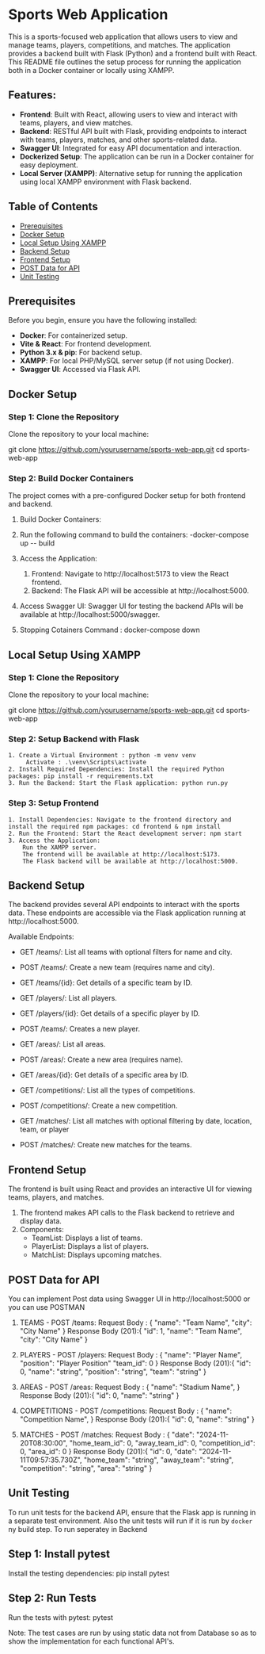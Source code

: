 # Sports Web Application

This is a sports-focused web application that allows users to view and manage teams, players, competitions, and matches. The application provides a backend built with Flask (Python) and a frontend built with React. This README file outlines the setup process for running the application both in a Docker container or locally using XAMPP.

## Features:
- **Frontend**: Built with React, allowing users to view and interact with teams, players, and view matches.
- **Backend**: RESTful API built with Flask, providing endpoints to interact with teams, players, matches, and other sports-related data.
- **Swagger UI**: Integrated for easy API documentation and interaction.
- **Dockerized Setup**: The application can be run in a Docker container for easy deployment.
- **Local Server (XAMPP)**: Alternative setup for running the application using local XAMPP environment with Flask backend.

## Table of Contents
- [Prerequisites](#prerequisites)
- [Docker Setup](#docker-setup)
- [Local Setup Using XAMPP](#local-setup-using-xampp)
- [Backend Setup](#backend-setup)
- [Frontend Setup](#frontend-setup)
- [POST Data for API](#post-data-for-api)
- [Unit Testing](#unit-testing)

## Prerequisites

Before you begin, ensure you have the following installed:
- **Docker**: For containerized setup.
- **Vite & React**: For frontend development.
- **Python 3.x & pip**: For backend setup.
- **XAMPP**: For local PHP/MySQL server setup (if not using Docker).
- **Swagger UI**: Accessed via Flask API.

## Docker Setup

### Step 1: Clone the Repository
Clone the repository to your local machine:

git clone https://github.com/yourusername/sports-web-app.git
cd sports-web-app

### Step 2: Build Docker Containers
The project comes with a pre-configured Docker setup for both frontend and backend.
1. Build Docker Containers: 
2. Run the following command to build the containers: -docker-compose up -- build

3. Access the Application:
    1. Frontend: Navigate to http://localhost:5173 to view the React frontend.
    2. Backend: The Flask API will be accessible at http://localhost:5000.

4. Access Swagger UI: Swagger UI for testing the backend APIs will be available at http://localhost:5000/swagger.
5. Stopping Cotainers Command : docker-compose down

## Local Setup Using XAMPP

### Step 1: Clone the Repository
Clone the repository to your local machine:

git clone https://github.com/yourusername/sports-web-app.git
cd sports-web-app

### Step 2: Setup Backend with Flask
    1. Create a Virtual Environment : python -m venv venv
         Activate : .\venv\Scripts\activate
    2. Install Required Dependencies: Install the required Python packages: pip install -r requirements.txt
    3. Run the Backend: Start the Flask application: python run.py

### Step 3: Setup Frontend
    1. Install Dependencies: Navigate to the frontend directory and install the required npm packages: cd frontend & npm install
    2. Run the Frontend: Start the React development server: npm start
    3. Access the Application:
        Run the XAMPP server.
        The frontend will be available at http://localhost:5173.
        The Flask backend will be available at http://localhost:5000.

## Backend Setup
The backend provides several API endpoints to interact with the sports data. These endpoints are accessible via the Flask application running at http://localhost:5000.

Available Endpoints:
- GET /teams/: List all teams with optional filters for name and city.
- POST /teams/: Create a new team (requires name and city).
- GET /teams/{id}: Get details of a specific team by ID.

- GET /players/: List all players.
- GET /players/{id}: Get details of a specific player by ID.
- POST /teams/: Creates a new player.

- GET /areas/: List all areas.
- POST /areas/: Create a new area (requires name).
- GET /areas/{id}: Get details of a specific area by ID.

- GET /competitions/: List all the types of competitions.
- POST /competitions/: Create a new competition.

- GET /matches/: List all matches with optional filtering by date, location, team, or player
- POST /matches/: Create new matches for the teams.

## Frontend Setup
The frontend is built using React and provides an interactive UI for viewing teams, players, and matches.

1. The frontend makes API calls to the Flask backend to retrieve and display data.
2. Components:
    - TeamList: Displays a list of teams.
    - PlayerList: Displays a list of players.
    - MatchList: Displays upcoming matches.

## POST Data for API
You can implement Post data using Swagger UI in http://localhost:5000 or you can use POSTMAN

1. TEAMS - POST /teams:
        Request Body : {
                        "name": "Team Name",
                        "city": "City Name"
                        }
        Response Body (201):{
                            "id": 1,
                            "name": "Team Name",
                            "city": "City Name"
                            }

2. PLAYERS  - POST /players:
        Request Body : {
                        "name": "Player Name",
                        "position": "Player Position"
                        "team_id": 0
                        }
        Response Body (201):{
                            "id": 0,
                            "name": "string",
                            "position": "string",
                            "team": "string"
                            }

3. AREAS  - POST /areas:
        Request Body : {
                        "name": "Stadium Name",
                        }
        Response Body (201):{
                            "id": 0,
                            "name": "string"
                            }

4. COMPETITIONS  - POST /competitions:
        Request Body : {
                        "name": "Competition Name",
                        }
        Response Body (201):{
                            "id": 0,
                            "name": "string"
                            }
                        
5. MATCHES  - POST /matches:
        Request Body : {
                        "date": "2024-11-20T08:30:00",
                        "home_team_id": 0,
                        "away_team_id": 0,
                        "competition_id": 0,
                        "area_id": 0
                        }
        Response Body (201):{
                            "id": 0,
                            "date": "2024-11-11T09:57:35.730Z",
                            "home_team": "string",
                            "away_team": "string",
                            "competition": "string",
                            "area": "string"
                            }  

## Unit Testing
To run unit tests for the backend API, ensure that the Flask app is running in a separate test environment.
Also the unit tests will run if it is run by `docker` ny build step.
To run seperatey in Backend

## Step 1: Install pytest
Install the testing dependencies: pip install pytest

## Step 2: Run Tests
Run the tests with pytest: pytest

Note: The test cases are run by using static data not from Database so as to show the implementation for each functional API's.